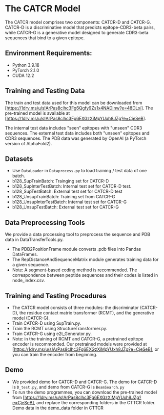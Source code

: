 # The CATCR Model

The CATCR model comprises two components: CATCR-D and CATCR-G. CATCR-D is a discriminative model that predicts epitope-CDR3-beta pairs, while CATCR-G is a generative model designed to generate CDR3-beta sequences that bind to a given epitope.

## Environment Requirements:

- Python  3.9.18
- PyTorch  2.1.0
- CUDA 12.2

## Training and Testing Data

The train and test data used for this model can be downloaded from [https://1drv.ms/u/s!ArPas8clhc3Fg6Qgfy9Zs1x4NADinw?e=48DLxi].
The pre-trained model is available at [https://1drv.ms/u/s!ArPas8clhc3Fg6EXGzXiMpYUxh8JZg?e=CjeSeB].

The internal test data includes "seen" epitopes with "unseen" CDR3 sequences.
The external test data includes both "unseen" epitopes and CDR3 sequences.
The PDB data was generated by OpenAI (a PyTorch version of AlphaFold2).

## Datasets

- Use `DataLoader` in `Dataprocess.py` to load training / test data of one batch.
- b128_SupTrainBatch: Trainging set for CATCR-D
- b128_SupInterTestBatch: Internal test set for CATCR-D test.
- b128_SupTestBatch: External test set for CATCR-D test
- b128_UnsupTrainBatch: Training set from CATCR-G
- b128_UnsupInterTestBatch: Internal test set for CATCR-G
- b128_UnsupTestBatch: External test set for CATCR-G

## Data Preprocessing Tools

We provide a data processing tool to preprocess the sequence and PDB data in DataTransferTools.py.

- The PDB2PositionFrame module converts .pdb files into Pandas DataFrames.
- The RepDistanceAndSequenceMatrix module generates training data for a given sequence.
- Note: A segment-based coding method is recommended. The correspondence between peptide sequences and their codes is listed in node_index.csv.

## Training and Testing Procedures

- The CATCR model consists of three modules: the discriminator (CATCR-D), the residue contact matrix transformer (RCMT), and the generative model (CATCR-G).
- Train CATCR-D using SupTrain.py.
- Train the RCMT using StructureTransformer.py.
- Train CATCR-G using e2t_Generator.py.
- Note: in the training of RCMT and CATCR-G, a pretrained epitope encoder is recommonded. Our pretrained models were provided at [https://1drv.ms/u/s!ArPas8clhc3Fg6EXGzXiMpYUxh8JZg?e=CjeSeB], or you can train the encoder from beginning.


## Demo

- We provided demo for CATCR-D and CATCR-G. The demo for CATCR-D is `D_test.py`, and demo from CATCR-G is `BeamSearch.py`
- To run the demo programmes, you can download the pre-trained model from [https://1drv.ms/u/s!ArPas8clhc3Fg6EXGzXiMpYUxh8JZg?e=CjeSeB], and replace the corresponding folders in the CTTCR folder. Demo data in the demo_data folder in CTTCR
